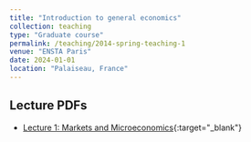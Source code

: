 ```yaml
---
title: "Introduction to general economics"
collection: teaching
type: "Graduate course"
permalink: /teaching/2014-spring-teaching-1
venue: "ENSTA Paris"
date: 2024-01-01
location: "Palaiseau, France"
---
```


## Lecture PDFs

- [Lecture 1: Markets and Microeconomics](files/Seance1_Microeconomics_Markets.pdf){:target="_blank"}